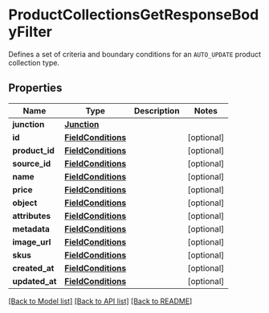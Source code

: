 # ProductCollectionsGetResponseBodyFilter

Defines a set of criteria and boundary conditions for an `AUTO_UPDATE` product collection type.

## Properties
Name | Type | Description | Notes
------------ | ------------- | ------------- | -------------
**junction** | [**Junction**](Junction.md) |  | 
**id** | [**FieldConditions**](FieldConditions.md) |  | [optional] 
**product_id** | [**FieldConditions**](FieldConditions.md) |  | [optional] 
**source_id** | [**FieldConditions**](FieldConditions.md) |  | [optional] 
**name** | [**FieldConditions**](FieldConditions.md) |  | [optional] 
**price** | [**FieldConditions**](FieldConditions.md) |  | [optional] 
**object** | [**FieldConditions**](FieldConditions.md) |  | [optional] 
**attributes** | [**FieldConditions**](FieldConditions.md) |  | [optional] 
**metadata** | [**FieldConditions**](FieldConditions.md) |  | [optional] 
**image_url** | [**FieldConditions**](FieldConditions.md) |  | [optional] 
**skus** | [**FieldConditions**](FieldConditions.md) |  | [optional] 
**created_at** | [**FieldConditions**](FieldConditions.md) |  | [optional] 
**updated_at** | [**FieldConditions**](FieldConditions.md) |  | [optional] 

[[Back to Model list]](../README.md#documentation-for-models) [[Back to API list]](../README.md#documentation-for-api-endpoints) [[Back to README]](../README.md)


